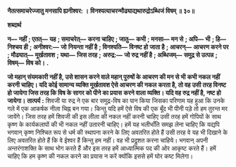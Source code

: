 **नैतत्समाचरेज्जातु मनसापि ह्यनीश्वर: ।** **विनश्यत्याचरन्मौढ्याद्यथारुद्रोऽब्धिजं विषम् ॥ ३०॥** 

**शब्दार्थ** 

**न—** **नहीं** **; एतत्—** **यह** **; समाचरेत्—** **करना चाहिए** **; जातु—** **कभी** **; मनसा—** **मन से** **; अपि—** **भी** **; हि—** **निश्चय ही** **; अनीश्वर:—** **जो** **नियन्ता नहीं है** **; विनश्यति—** **विनष्ट हो जाता है** **; आचरन्—** **आचरण करने पर** **; मौढ्यात्—** **मूर्खतावश** **; यथा—** **जिस तरह** **;** **अरुद्र:—** **जो रुद्र नहीं है** **; अब्धिजम्—** **समुद्र से उत्पन्न** **; विषम्—** **विष को।** **.** 

**जो महान् संयमकारी नहीं है, उसे शासन करने वाले महान् पुरुषों के आचरण की मन से भी** **कभी नकल नहीं करनी चाहिए। यदि कोई सामान्य व्यक्ति मूर्खतावश ऐसे आचरण की नकल** **करता है, तो वह उसी तरह विनष्ट हो जायेगा जिस तरह कि विष के सागर को पीने का प्रयास** **करने वाला व्यक्ति। यदि वह रुद्र नहीं है, नष्ट हो जायेगा।** **तात्पर्य :** शिवजी या रुद्र ने एक बार समुद्र-विष का पान किया जिसका परिणाम यह हुआ कि उनके गले में एक आकर्षक नीला चिह्न बन गया। किन्तु यदि हमें ऐसे विष की एक बूँद भी पीनी पड़े तो हम तुरन्त मर जायेंगे। जिस तरह हमें शिवजी की इस लीला की नकल नहीं करनी चाहिए उसी तरह हमें गोपियों के साथ कृष्ण के कार्यकलापों की भी नकल नहीं उतारनी चाहिए। हमें यह भलीभाँति समझ लेना चाहिए कि यद्यपि भगवान् कृष्ण निश्चित रूप से धर्म की स्थापना करने के लिए अवतरित होते हैं उसी तरह वे यह भी दिखाने के लिए अवतरित होते हैं कि वे ईश्वर हैं किन्तु हम नहीं। वह भी प्रदॢशत करना चाहिये। भगवान् अपनी अन्तरंगाशक्ति के साथ भोग करते हैं और इस तरह हमें आध्यात्मिक पद की ओर आकृष्ट करते हैं। हमें चाहिए कि हम कृष्ण की नकल करने का प्रयास न करें क्योंकि इससे हमें घोर कष्ट मिलेगा।  